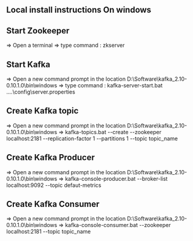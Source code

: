 Local install instructions On windows
-------------------------------------

Start Zookeeper
---------------
 => Open a terminal
 => type command : zkserver


Start Kafka
-----------
 => Open a new command prompt in the location D:\Software\kafka_2.10-0.10.1.0\bin\windows
 => type command : kafka-server-start.bat ..\..\config\server.properties


Create Kafka topic
------------------
 => Open a new command prompt in the location D:\Software\kafka_2.10-0.10.1.0\bin\windows
 => kafka-topics.bat --create --zookeeper localhost:2181 --replication-factor 1 --partitions 1 --topic topic_name


Create Kafka Producer
---------------------
 => Open a new command prompt in the location D:\Software\kafka_2.10-0.10.1.0\bin\windows
 => kafka-console-producer.bat --broker-list localhost:9092 --topic defaut-metrics


Create Kafka Consumer
---------------------
 => Open a new command prompt in the location D:\Software\kafka_2.10-0.10.1.0\bin\windows
 => kafka-console-consumer.bat --zookeeper localhost:2181 --topic topic_name